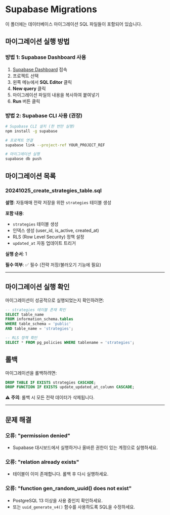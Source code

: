 # Supabase Migrations

이 폴더에는 데이터베이스 마이그레이션 SQL 파일들이 포함되어 있습니다.

## 마이그레이션 실행 방법

### 방법 1: Supabase Dashboard 사용

1. [Supabase Dashboard](https://app.supabase.com) 접속
2. 프로젝트 선택
3. 왼쪽 메뉴에서 **SQL Editor** 클릭
4. **New query** 클릭
5. 마이그레이션 파일의 내용을 복사하여 붙여넣기
6. **Run** 버튼 클릭

### 방법 2: Supabase CLI 사용 (권장)

```bash
# Supabase CLI 설치 (한 번만 실행)
npm install -g supabase

# 프로젝트 연결
supabase link --project-ref YOUR_PROJECT_REF

# 마이그레이션 실행
supabase db push
```

## 마이그레이션 목록

### 20241025_create_strategies_table.sql

**설명**: 자동매매 전략 저장을 위한 `strategies` 테이블 생성

**포함 내용**:
- `strategies` 테이블 생성
- 인덱스 생성 (user_id, is_active, created_at)
- RLS (Row Level Security) 정책 설정
- `updated_at` 자동 업데이트 트리거

**실행 순서**: 1

**필수 여부**: ✅ 필수 (전략 저장/불러오기 기능에 필요)

---

## 마이그레이션 실행 확인

마이그레이션이 성공적으로 실행되었는지 확인하려면:

```sql
-- strategies 테이블 존재 확인
SELECT table_name
FROM information_schema.tables
WHERE table_schema = 'public'
AND table_name = 'strategies';

-- RLS 정책 확인
SELECT * FROM pg_policies WHERE tablename = 'strategies';
```

## 롤백

마이그레이션을 롤백하려면:

```sql
DROP TABLE IF EXISTS strategies CASCADE;
DROP FUNCTION IF EXISTS update_updated_at_column CASCADE;
```

⚠️ **주의**: 롤백 시 모든 전략 데이터가 삭제됩니다.

---

## 문제 해결

### 오류: "permission denied"
- Supabase 대시보드에서 실행하거나 올바른 권한이 있는 계정으로 실행하세요.

### 오류: "relation already exists"
- 테이블이 이미 존재합니다. 롤백 후 다시 실행하세요.

### 오류: "function gen_random_uuid() does not exist"
- PostgreSQL 13 이상을 사용 중인지 확인하세요.
- 또는 `uuid_generate_v4()` 함수를 사용하도록 SQL을 수정하세요.
